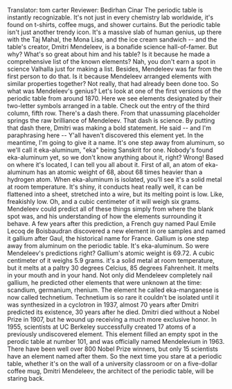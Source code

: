 Translator: tom carter Reviewer: Bedirhan Cinar The periodic table is instantly recognizable. It's not just in every chemistry lab worldwide, it's found on t-shirts, coffee mugs, and shower curtains. But the periodic table isn't just another trendy icon. It's a massive slab of human genius, up there with the Taj Mahal, the Mona Lisa, and the ice cream sandwich -- and the table's creator, Dmitri Mendeleev, is a bonafide science hall-of-famer. But why? What's so great about him and his table? Is it because he made a comprehensive list of the known elements? Nah, you don't earn a spot in science Valhalla just for making a list. Besides, Mendeleev was far from the first person to do that. Is it because Mendeleev arranged elements with similar properties together? Not really, that had already been done too. So what was Mendeleev's genius? Let's look at one of the first versions of the periodic table from around 1870. Here we see elements designated by their two-letter symbols arranged in a table. Check out the entry of the third column, fifth row. There's a dash there. From that unassuming placeholder springs the raw brilliance of Mendeleev. That dash is science. By putting that dash there, Dmitri was making a bold statement. He said -- and I'm paraphrasing here -- Y'all haven't discovered this element yet. In the meantime, I'm going to give it a name. It's one step away from aluminum, so we'll call it eka-aluminum, "eka" being Sanskrit for one. Nobody's found eka-aluminum yet, so we don't know anything about it, right? Wrong! Based on where it's located, I can tell you all about it. First of all, an atom of eka-aluminum has an atomic weight of 68, about 68 times heavier than a hydrogen atom. When eka-aluminum is isolated, you'll see it's a solid metal at room temperature. It's shiny, it conducts heat really well, it can be flattened into a sheet, stretched into a wire, but its melting point is low. Like, freakishly low. Oh, and a cubic centimeter of it will weigh six grams. Mendeleev could predict all of these things simply from where the blank spot was, and his understanding of how the elements surrounding it behave. A few years after this prediction, a French guy named Paul Emile Lecoq de Boisbaudran discovered a new element in ore samples and named it gallium after Gaul, the historical name for France. Gallium is one step away from aluminum on the periodic table. It's eka-aluminum. So were Mendeleev's predictions right? Gallium's atomic weight is 69.72. A cubic centimeter of it weighs 5.9 grams. it's a solid metal at room temperature, but it melts at a paltry 30 degrees Celcius, 85 degrees Fahrenheit. It melts in your mouth and in your hand. Not only did Mendeleev completely nail gallium, he predicted other elements that were unknown at the time: scandium, germanium, rhenium. The element he called eka-manganese is now called technetium. Technetium is so rare it couldn't be isolated until it was synthesized in a cyclotron in 1937, almost 70 years after Dmitri predicted its existence, 30 years after he died. Dmitri died without a Nobel Prize in 1907, but he wound up receiving a much more exclusive honor. In 1955, scientists at UC Berkeley successfully created 17 atoms of a previously undiscovered element. This element filled an empty spot in the perodic table at number 101, and was officially named Mendelevium in 1963. There have been well over 800 Nobel Prize winners, but only 15 scientists have an element named after them. So the next time you stare at a periodic table, whether it's on the wall of a university classroom or on a five-dollar coffee mug, Dmitri Mendeleev, the architect of the periodic table, will be staring back. 